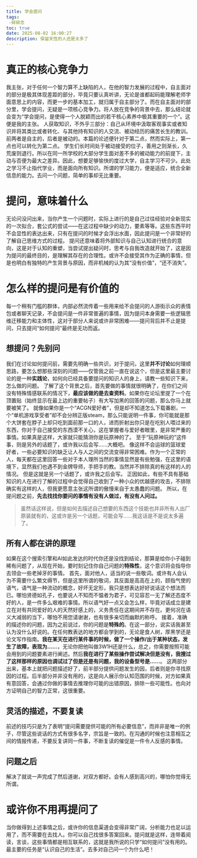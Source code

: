 ```yaml
---
title: 学会提问
tags: 
 -碎碎念 
toc: true
date: 2025-08-02 16:00:27 
description: 保留天性的人还是太多了
---
```

# 真正的核心竞争力
我主张，对于任何一个智力算不上缺陷的人，在他的智力发展的过程中，自主面对的部分是极其体现差距的部分，毕竟只要认真听讲，无论是谁都起码能理解老师字面意思上的内容，而更一步的基本加工，就归属于自主部分了。而在自主面对的部分里，学会提问，无疑是一项核心竞争力。将人放在竞争的背景中去，那么结论就会变为“学会提问，是使得一个人脱颖而出的若干核心素养中极其重要的一个”。这便是我的主张。
人获取知识，不外乎三部分：自己从环境中汲取客观事实或者知识并将其类比或者转化、与其他持有知识的人交流、被动经历的痛苦长生的教训。前两者是自主的，后者是被动的。本篇的论述便针对于第二点，然而实际上，第一点也可以转化为第二点。
学生们长时间处于被动接受的位子，善用之则渐长，久荒废则退行。所以在同一所学校的大部分学生面对差不多的被动能力的前提下，主动与否便为最大之差异。因此，想要足够愉快的度过大学，自主学习不可少。此处之学习不止指代学业，而是面向所有知识。所谓的学习能力，便是适应，统合全新信息的能力。去问一个问题，简单的事却无比重要。
# 提问，意味着什么
无论问没问出来，当你产生一个问题时，实际上进行的是自己过往经验对全新现实的一次拟合，套公式的尝试——在这过程中缺少的动力，要素等等。这些东西平时不会显性的表达出来，只有在提问的时候才会浮出水面，因此提问是一个非常好的了解自己思维方式的过程。
提问还意味着将外部知识与自己认知进行统合的意向，这是对于认知的重塑，当尝试提出疑问时，思考与自我改造就开始了，这是因为提问的最终目的，是理解其存在的合理性。或许不会接受其作为正确的事情，但是也明白有独特的产生背景与原因，而非机械的认为其“没有价值”，“还不消失”。
# 怎么样的提问是有价值的
每一个稍有门槛的群体，内部必然流传着一些用来给不会提问的人游街示众的表情包或者聊天记录，不会提问是一件非常普遍的事情，因为提问本身需要一些逻辑思维迁移能力和主体性，这对于部分人来说或许非常困难——提问背后并不止是提问，只去提问“如何提问”最终是无功而返。
## 想提问？先别问
我们在讨论如何提问前，需要先明确一些共识，对于提问，这里**并不讨论**如何理顺思路，要怎么想那些深刻的问题——仅管我之前一直在说这个，但是这里最主要讨论的是一种**实践论**，如何向已经具备要提问的知识人的身上，请教一些知识下来，怎么做的问题。
了解了这个背景之后，首先要做的事情就很明确了，在你们之间没有特殊情感联系的情况下，**最应该做的是去查资料**。如果你在论坛里提了一个在顶置贴（始终显示在最上边的重要帖子）有大写加黑的回答的问题，那么你马上就要被笑了。
就像如果你是一个“ACGN爱好者”，但是却不知道怎么下载番剧，一个“单机游戏享受者”却不会分辨正版steam，那么只能说明一件事，你可能就是那个大饼套在脖子上却只吃到面前那一口的人，进而折射出你只是在吃别人喂过来的东西，你对于自己接受的东西漠不关心，这在掌握者与爱好者眼里，是非常严重的事情。如果真是这样，大家就只能猜测你是玩原神的了。
至于“玩原神玩的”这件事，则是另外的话题了，或许我以后会写……大概吧。
像这样不会运球的篮球爱好者，一些必要知识的缺乏让人与人之间的交流变得非常困难。作为一个正常的人，每天都在这里回答一些对于本人理所当然的事情显然是有些勉强，在这里的语境下，显然我们也遇不到金牌导师，手把手的教。当然并不排除真的有这样的人的情况。
但是这就是另一个话题了，或许我之后会写。
正因如此，有些不具有基础知识的人在进行了解的过程中会觉得自己收到了一种小众的优越感的攻击，不排除确实有这样的人，但我更愿意主张这所谓的傲慢来自于太愚蠢的问题。
所以，在提问题之前，**先去找找你要问的事情有没有人做过，有没有人问过。**
> 虽然话这样说，但是如何去描述自己想要的东西这个技能也并非所有人出厂原装就有的，这或许是另一个话题，可能会写……我这话是不是说太多遍了。

## 所有人都在讲的原理
如果在这个搜索引擎和AI如此发达的时代你还是没找到结论，那算是给你小子碰到稀有问题了，从现在开始，要时刻记住你自己问题的**特殊性**，这个意识将会指导你去领会一些老掉牙的事情。
首先，面对他人，适当的说一些敬词。或许有人会认为不需要什么繁文缛节，但是这里所谓的敬词，其反面是高高在上的，颐指气使的语气，语气是一种流动的概念，好坏无定形，我只是想表达好好说话这个想法而已。哪怕贤德如孔子，也要说人不知而不愠者为君子，可见容忍一无了解还态度不好的人，是一件多么艰难的事情。所以语气好一点又会怎么样，毕竟对话成立是建立在对有共同爱好的人的天然好感上的，义务责任在这期间并不存在。更何况在语义大减弱的当下，哪怕不用您请谢谢，也有很多亲切而幽默的称呼。
接着，准确的描述你的问题，因为之前说过，你的问题是**特殊的**。在这一部分，说实话我甚至认为没什么好说的。在任何教表达的地方都会学到的，无论是食人树，厚黑学还是论文写作指南。**我在某天在进行某件事的时候，做了一个操作/出于某种状态，发生了故障，表现为……**，无论你把他叫做3W1H还是什么，总之，你需要按照可能会用到的问题要素进行阐述。然后**我在进行了某些操作尝试解决但是没有，我搜过了这样那样的原因也调试过了但是还是有问题，我的设备型号是……**。
这两部分出来，基本上就把问题描述好了，前半部分提供问题发生的因，后者则是你寻找原因的过程。后半部分并非没有用的，这是向人展示你认知范围的时候，对方如果真有意回答，会通过你做的事情去推理你可能的出错原因，排除一些可能性。也向对方证明自己的智力正常，这很重要。
## 灵活的描述，不要复读
前述的技巧只是为了表明“提问需要提供可能的所有必要信息”，而并非是唯一的例子，尽管这些说话的方式有很多名字，宗旨是一致的。在沟通的时候也注意相互之间的情报传递，不要反复讲同一件事，不断复读的催促是一件令人反感的事情。
## 问题之后
解决了就说一声完成了然后道谢，对双方都好。会有人感到高兴的，哪怕你觉得无所谓。

# 或许你不用再提问了
当你做得到上述事情之后，或许你的信息渠道会变得非常广阔，分析能力也足以运用了，而不需要在去找人。你可以自己找很多答案回来。提问就是这样，连带着阅读，言谈，这些事情都是相互联系的，这就是我所说的只学“如何提问”没有用的。最主要的任务是“认识自己的生活”。去多对自己问一个为什么吧！